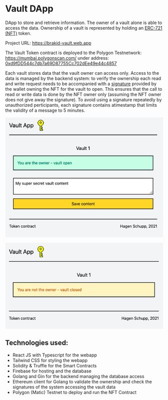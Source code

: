 # Vault DApp
DApp to store and retrieve information. The owner of a vault alone is able to access the data.
Ownership of a vault is represented by holding an [ERC-721 (NFT)](https://ethereum.org/en/developers/docs/standards/tokens/erc-721/) token.

Project URL: https://brakid-vault.web.app

The Vault Token contract is deployed to the Polygon Testnetwork: https://mumbai.polygonscan.com/ under address: [0xd9fDD544c7db7a69D87755Cc702dEe49e44c4857](https://mumbai.polygonscan.com/token/0xd9fDD544c7db7a69D87755Cc702dEe49e44c4857)

Each vault stores data that the vault owner can access only. Access to the data is managed by the backend system: to verify the ownership each read and write request needs to be accompanied with a [signature](https://medium.com/mycrypto/the-magic-of-digital-signatures-on-ethereum-98fe184dc9c7) provided by the wallet owning the NFT for the vault to open. This ensures that the call to read or write data is done by the NFT owner only (assuming the NFT owner does not give away the signature). To avoid using a signature repeatedly by unauthorized perticipants, each signature contains atimestamp that limits the validity of a message to 5 minutes.

![Access granted](./images/access.png)

![Access denied](./images/noaccess.png)

## Technologies used:
* React JS with Typescript for the webapp
* Tailwind CSS for styling the webapp
* Solidity & Truffle for the Smart Contracts
* Firebase for hosting and the database
* Golang and Gin for the backend managing the database access
* Ethereum client for Golang to validate the ownership and check the signatures of the system accessing the vault data
* Polygon (Matic) Testnet to deploy and run the NFT Contract
